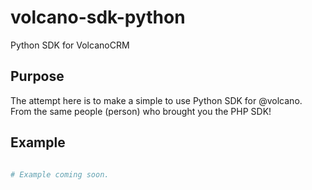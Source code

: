 volcano-sdk-python
===============

Python SDK for VolcanoCRM

## Purpose
The attempt here is to make a simple to use Python SDK for @volcano.
From the same people (person) who brought you the PHP SDK!

## Example

```python

# Example coming soon.

```